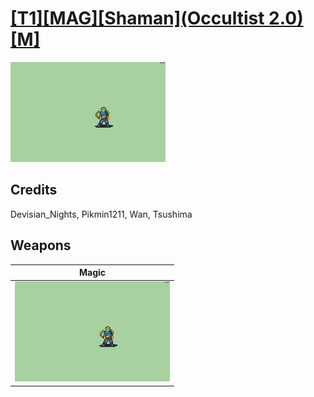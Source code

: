 # [\[T1\]\[MAG\]\[Shaman\]\(Occultist 2.0\)\[M\]](./)

<img src="./6.%20Magic/Magic_000.png" alt="[T1][MAG][Shaman](Occultist 2.0)[M] standing" />

## Credits

Devisian_Nights, Pikmin1211, Wan, Tsushima

## Weapons


|Magic |
|  :---: |
| <img alt="Magic animation" src="./6.%20Magic/Magic.gif" /> |
